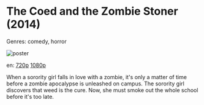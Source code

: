 # The Coed and the Zombie Stoner (2014)

Genres: comedy, horror

![poster](http://image.tmdb.org/t/p/w500/4A9ZGCOkaE068URrww7jILAeNf9.jpg)

en:
  [720p](magnet:?xt=urn:btih:880B9DEFD37F8D528E9D8B18D2B23E8B7E38D729&tr=udp://glotorrents.pw:6969/announce&tr=udp://tracker.opentrackr.org:1337/announce&tr=udp://torrent.gresille.org:80/announce&tr=udp://tracker.openbittorrent.com:80&tr=udp://tracker.coppersurfer.tk:6969&tr=udp://tracker.leechers-paradise.org:6969&tr=udp://p4p.arenabg.ch:1337&tr=udp://tracker.internetwarriors.net:1337)
  [1080p](magnet:?xt=urn:btih:49f7dbc21840df3749fb4b037edcfd61c9c7535f&dn=The+Coed+and+the+Zombie+Stoner+%282014%29+1080p+BrRip+x264+-+YIFY&tr=udp%3A%2F%2Ftracker.openbittorrent.com%3A80%2Fannounce&tr=udp%3A%2F%2Fglotorrents.pw%3A6969%2Fannounce&tr=udp%3A%2F%2Ftracker.openbittorrent.com%3A80%2Fannounce&tr=udp%3A%2F%2Ftracker.opentrackr.org%3A1337%2Fannounce&tr=udp%3A%2F%2Fzer0day.to%3A1337%2Fannounce&tr=udp%3A%2F%2Ftracker.coppersurfer.tk%3A6969%2Fannounce)
  


When a sorority girl falls in love with a zombie, it's only a matter of time before a zombie apocalypse is unleashed on campus. The sorority girl discovers that weed is the cure. Now, she must smoke out the whole school before it's too late.